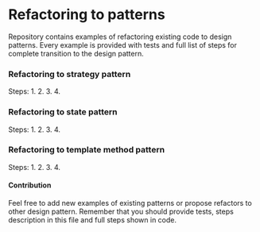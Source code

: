 # Refactoring to patterns
Repository contains examples of refactoring existing code to design patterns. Every example is provided with tests and full list of steps for complete transition to the design pattern.

### Refactoring to strategy pattern
Steps:
1. 
2.
3.
4.

### Refactoring to state pattern
Steps:
1. 
2.
3.
4.

### Refactoring to template method pattern
Steps:
1. 
2.
3.
4.

#### Contribution
Feel free to add new examples of existing patterns or propose refactors to other design pattern. Remember that you should provide tests, steps description in this file and full steps shown in code.